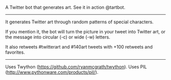A Twitter bot that generates art. See it in action @tartbot.

----------

It generates Twitter art through random patterns of special characters.

If you mention it, the bot will turn the picture in your tweet into Twitter art, or the message into circular (-c) or wide (-w) letters.

It also retweets #twitterart and #140art tweets with +100 retweets and favorites.

----------

Uses Twython (https://github.com/ryanmcgrath/twython).
Uses PIL (http://www.pythonware.com/products/pil/).
